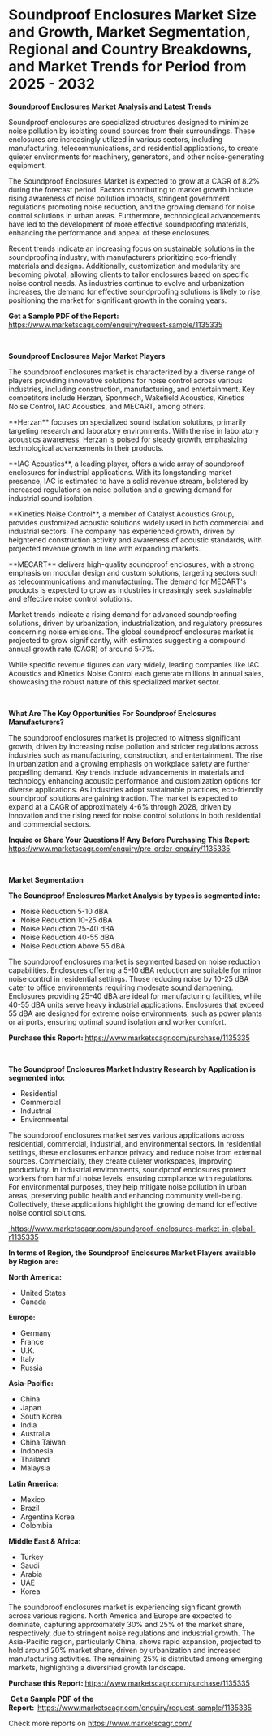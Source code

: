 <p><h1>Soundproof Enclosures Market Size and Growth, Market Segmentation, Regional and Country Breakdowns, and Market Trends for Period from 2025 -  2032</h1></p><p><strong>Soundproof Enclosures Market Analysis and Latest Trends</strong></p>
<p><p>Soundproof enclosures are specialized structures designed to minimize noise pollution by isolating sound sources from their surroundings. These enclosures are increasingly utilized in various sectors, including manufacturing, telecommunications, and residential applications, to create quieter environments for machinery, generators, and other noise-generating equipment. </p><p>The Soundproof Enclosures Market is expected to grow at a CAGR of 8.2% during the forecast period. Factors contributing to market growth include rising awareness of noise pollution impacts, stringent government regulations promoting noise reduction, and the growing demand for noise control solutions in urban areas. Furthermore, technological advancements have led to the development of more effective soundproofing materials, enhancing the performance and appeal of these enclosures.</p><p>Recent trends indicate an increasing focus on sustainable solutions in the soundproofing industry, with manufacturers prioritizing eco-friendly materials and designs. Additionally, customization and modularity are becoming pivotal, allowing clients to tailor enclosures based on specific noise control needs. As industries continue to evolve and urbanization increases, the demand for effective soundproofing solutions is likely to rise, positioning the market for significant growth in the coming years.</p></p>
<p><strong>Get a Sample PDF of the Report:&nbsp;</strong> <a href="https://www.marketscagr.com/enquiry/request-sample/1135335?utm_campaign=3541&utm_medium=2&utm_source=Github&utm_content=ia&utm_term=09042025&utm_id=soundproof-enclosures">https://www.marketscagr.com/enquiry/request-sample/1135335</a></p>
<p>&nbsp;</p>
<p><strong>Soundproof Enclosures Major Market Players</strong></p>
<p><p>The soundproof enclosures market is characterized by a diverse range of players providing innovative solutions for noise control across various industries, including construction, manufacturing, and entertainment. Key competitors include Herzan, Sponmech, Wakefield Acoustics, Kinetics Noise Control, IAC Acoustics, and MECART, among others.</p><p>**Herzan** focuses on specialized sound isolation solutions, primarily targeting research and laboratory environments. With the rise in laboratory acoustics awareness, Herzan is poised for steady growth, emphasizing technological advancements in their products.</p><p>**IAC Acoustics**, a leading player, offers a wide array of soundproof enclosures for industrial applications. With its longstanding market presence, IAC is estimated to have a solid revenue stream, bolstered by increased regulations on noise pollution and a growing demand for industrial sound isolation.</p><p>**Kinetics Noise Control**, a member of Catalyst Acoustics Group, provides customized acoustic solutions widely used in both commercial and industrial sectors. The company has experienced growth, driven by heightened construction activity and awareness of acoustic standards, with projected revenue growth in line with expanding markets.</p><p>**MECART** delivers high-quality soundproof enclosures, with a strong emphasis on modular design and custom solutions, targeting sectors such as telecommunications and manufacturing. The demand for MECART's products is expected to grow as industries increasingly seek sustainable and effective noise control solutions.</p><p>Market trends indicate a rising demand for advanced soundproofing solutions, driven by urbanization, industrialization, and regulatory pressures concerning noise emissions. The global soundproof enclosures market is projected to grow significantly, with estimates suggesting a compound annual growth rate (CAGR) of around 5-7%.</p><p>While specific revenue figures can vary widely, leading companies like IAC Acoustics and Kinetics Noise Control each generate millions in annual sales, showcasing the robust nature of this specialized market sector.</p></p>
<p>&nbsp;</p>
<p><strong>What Are The Key Opportunities For Soundproof Enclosures Manufacturers?</strong></p>
<p><p>The soundproof enclosures market is projected to witness significant growth, driven by increasing noise pollution and stricter regulations across industries such as manufacturing, construction, and entertainment. The rise in urbanization and a growing emphasis on workplace safety are further propelling demand. Key trends include advancements in materials and technology enhancing acoustic performance and customization options for diverse applications. As industries adopt sustainable practices, eco-friendly soundproof solutions are gaining traction. The market is expected to expand at a CAGR of approximately 4-6% through 2028, driven by innovation and the rising need for noise control solutions in both residential and commercial sectors.</p></p>
<p><strong>Inquire or Share Your Questions If Any Before Purchasing This Report:</strong> <a href="https://www.marketscagr.com/enquiry/pre-order-enquiry/1135335?utm_campaign=3541&utm_medium=2&utm_source=Github&utm_content=ia&utm_term=09042025&utm_id=soundproof-enclosures">https://www.marketscagr.com/enquiry/pre-order-enquiry/1135335</a></p>
<p>&nbsp;</p>
<p><strong>Market Segmentation</strong></p>
<p><strong>The Soundproof Enclosures Market Analysis by types is segmented into:</strong></p>
<p><ul><li>Noise Reduction 5-10 dBA</li><li>Noise Reduction 10-25 dBA</li><li>Noise Reduction 25-40 dBA</li><li>Noise Reduction 40-55 dBA</li><li>Noise Reduction Above 55 dBA</li></ul></p>
<p><p>The soundproof enclosures market is segmented based on noise reduction capabilities. Enclosures offering a 5-10 dBA reduction are suitable for minor noise control in residential settings. Those reducing noise by 10-25 dBA cater to office environments requiring moderate sound dampening. Enclosures providing 25-40 dBA are ideal for manufacturing facilities, while 40-55 dBA units serve heavy industrial applications. Enclosures that exceed 55 dBA are designed for extreme noise environments, such as power plants or airports, ensuring optimal sound isolation and worker comfort.</p></p>
<p><strong>Purchase this Report:&nbsp;</strong><a href="https://www.marketscagr.com/purchase/1135335?utm_campaign=3541&utm_medium=2&utm_source=Github&utm_content=ia&utm_term=09042025&utm_id=soundproof-enclosures">https://www.marketscagr.com/purchase/1135335</a></p>
<p>&nbsp;</p>
<p><strong>The Soundproof Enclosures Market Industry Research by Application is segmented into:</strong></p>
<p><ul><li>Residential</li><li>Commercial</li><li>Industrial</li><li>Environmental</li></ul></p>
<p><p>The soundproof enclosures market serves various applications across residential, commercial, industrial, and environmental sectors. In residential settings, these enclosures enhance privacy and reduce noise from external sources. Commercially, they create quieter workspaces, improving productivity. In industrial environments, soundproof enclosures protect workers from harmful noise levels, ensuring compliance with regulations. For environmental purposes, they help mitigate noise pollution in urban areas, preserving public health and enhancing community well-being. Collectively, these applications highlight the growing demand for effective noise control solutions.</p></p>
<p><a href="https://www.marketscagr.com/soundproof-enclosures-market-in-global-r1135335?utm_campaign=3541&utm_medium=2&utm_source=Github&utm_content=ia&utm_term=09042025&utm_id=soundproof-enclosures">&nbsp;https://www.marketscagr.com/soundproof-enclosures-market-in-global-r1135335</a></p>
<p><strong>In terms of Region, the Soundproof Enclosures Market Players available by Region are:</strong></p>
<p>
    <p> <strong> North America: </strong>
        <ul>
            <li>United States</li>
            <li>Canada</li>
        </ul>
        </p> 
    <p> <strong> Europe: </strong>
        <ul>
            <li>Germany</li>
            <li>France</li>
            <li>U.K.</li>
            <li>Italy</li>
            <li>Russia</li>
        </ul>
        </p> 
    <p> <strong> Asia-Pacific: </strong>
        <ul>
            <li>China</li>
            <li>Japan</li>
            <li>South Korea</li>
            <li>India</li>
            <li>Australia</li>
            <li>China Taiwan</li>
            <li>Indonesia</li>
            <li>Thailand</li>
            <li>Malaysia</li>
        </ul>
        </p> 
    <p> <strong> Latin America: </strong>
        <ul>
            <li>Mexico</li>
            <li>Brazil</li>
            <li>Argentina Korea</li>
            <li>Colombia</li>
        </ul>
        </p> 
    <p> <strong> Middle East & Africa: </strong>
        <ul>
            <li>Turkey</li>
            <li>Saudi</li>
            <li>Arabia</li>
            <li>UAE</li>
            <li>Korea</li>
        </ul>
    </p>
    </p>
<p><p>The soundproof enclosures market is experiencing significant growth across various regions. North America and Europe are expected to dominate, capturing approximately 30% and 25% of the market share, respectively, due to stringent noise regulations and industrial growth. The Asia-Pacific region, particularly China, shows rapid expansion, projected to hold around 20% market share, driven by urbanization and increased manufacturing activities. The remaining 25% is distributed among emerging markets, highlighting a diversified growth landscape.</p></p>
<p><strong>Purchase this Report: </strong><a href="https://www.marketscagr.com/purchase/1135335?utm_campaign=3541&utm_medium=2&utm_source=Github&utm_content=ia&utm_term=09042025&utm_id=soundproof-enclosures">https://www.marketscagr.com/purchase/1135335</a></p>
<p>&nbsp;<strong>Get a Sample PDF of the Report:&nbsp;&nbsp;</strong><a href="https://www.marketscagr.com/enquiry/request-sample/1135335?utm_campaign=3541&utm_medium=2&utm_source=Github&utm_content=ia&utm_term=09042025&utm_id=soundproof-enclosures">https://www.marketscagr.com/enquiry/request-sample/1135335</a></p>
<p><strong></strong></p>
<p>Check more reports on <a href="https://www.marketscagr.com/?utm_campaign=3541&utm_medium=2&utm_source=Github&utm_content=ia&utm_term=09042025&utm_id=soundproof-enclosures">https://www.marketscagr.com/</a></p>